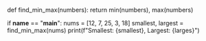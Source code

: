 def find_min_max(numbers):
    return min(numbers), max(numbers)

if __name__ == "__main__":
    nums = [12, 7, 25, 3, 18]
    smallest, largest = find_min_max(nums)
    print(f"Smallest: {smallest}, Largest: {larges}")

